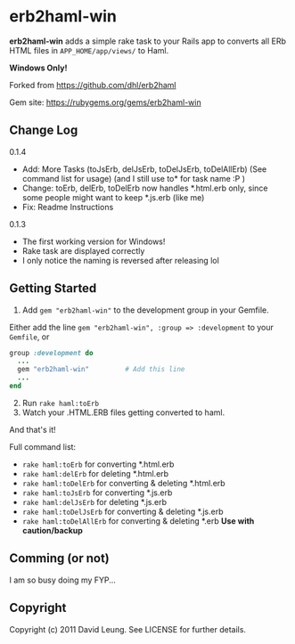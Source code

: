 erb2haml-win
========
**erb2haml-win** adds a simple rake task to your Rails app to converts all ERb HTML files in `APP_HOME/app/views/` to Haml.

**Windows Only!**

Forked from https://github.com/dhl/erb2haml

Gem site: https://rubygems.org/gems/erb2haml-win

Change Log
---------------

0.1.4

- Add: More Tasks (toJsErb, delJsErb, toDelJsErb, toDelAllErb) (See command list for usage) (and I still use to* for task name :P )
- Change: toErb, delErb, toDelErb now handles *.html.erb only, since some people might want to keep *.js.erb (like me)
- Fix: Readme Instructions

0.1.3

- The first working version for Windows!
- Rake task are displayed correctly
- I only notice the naming is reversed after releasing lol

Getting Started
---------------

1. Add `gem "erb2haml-win"` to the development group in your Gemfile.

Either add the line `gem "erb2haml-win", :group => :development` to your `Gemfile`, or

```ruby
group :development do
  ...
  gem "erb2haml-win"         # Add this line
  ...
end
```

2. Run `rake haml:toErb`
3. Watch your .HTML.ERB files getting converted to haml.

And that's it!

Full command list:

- `rake haml:toErb` for converting *.html.erb
- `rake haml:delErb` for deleting *.html.erb
- `rake haml:toDelErb` for converting & deleting *.html.erb
- `rake haml:toJsErb` for converting *.js.erb
- `rake haml:delJsErb` for deleting *.js.erb
- `rake haml:toDelJsErb` for converting & deleting *.js.erb
- `rake haml:toDelAllErb` for converting & deleting *.erb **Use with caution/backup**

Comming (or not)
---------------

I am so busy doing my FYP...

Copyright
---------
Copyright (c) 2011 David Leung. See LICENSE for further details.

